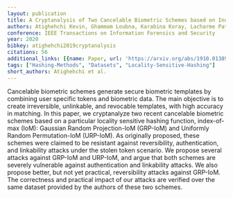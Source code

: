 ```yaml
---
layout: publication
title: A Cryptanalysis of Two Cancelable Biometric Schemes based on Index-of-Max Hashing
authors: Atighehchi Kevin, Ghammam Loubna, Karabina Koray, Lacharme Patrick
conference: IEEE Transactions on Information Forensics and Security
year: 2020
bibkey: atighehchi2019cryptanalysis
citations: 56
additional_links: [{name: Paper, url: 'https://arxiv.org/abs/1910.01389'}]
tags: ["Hashing-Methods", "Datasets", "Locality-Sensitive-Hashing"]
short_authors: Atighehchi et al.
---
```

Cancelable biometric schemes generate secure biometric templates by combining
user specific tokens and biometric data. The main objective is to create
irreversible, unlinkable, and revocable templates, with high accuracy in
matching. In this paper, we cryptanalyze two recent cancelable biometric
schemes based on a particular locality sensitive hashing function, index-of-max
(IoM): Gaussian Random Projection-IoM (GRP-IoM) and Uniformly Random
Permutation-IoM (URP-IoM). As originally proposed, these schemes were claimed
to be resistant against reversibility, authentication, and linkability attacks
under the stolen token scenario. We propose several attacks against GRP-IoM and
URP-IoM, and argue that both schemes are severely vulnerable against
authentication and linkability attacks. We also propose better, but not yet
practical, reversibility attacks against GRP-IoM. The correctness and practical
impact of our attacks are verified over the same dataset provided by the
authors of these two schemes.